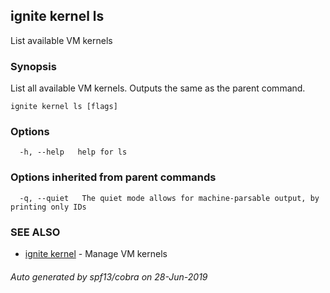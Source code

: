 ## ignite kernel ls

List available VM kernels

### Synopsis


List all available VM kernels. Outputs the same as the parent command.


```
ignite kernel ls [flags]
```

### Options

```
  -h, --help   help for ls
```

### Options inherited from parent commands

```
  -q, --quiet   The quiet mode allows for machine-parsable output, by printing only IDs
```

### SEE ALSO

* [ignite kernel](ignite_kernel.md)	 - Manage VM kernels

###### Auto generated by spf13/cobra on 28-Jun-2019
